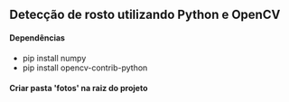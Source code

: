 ## Detecção de rosto utilizando Python e OpenCV

#### Dependências
* pip install numpy
* pip install opencv-contrib-python

#### Criar pasta 'fotos' na raiz do projeto